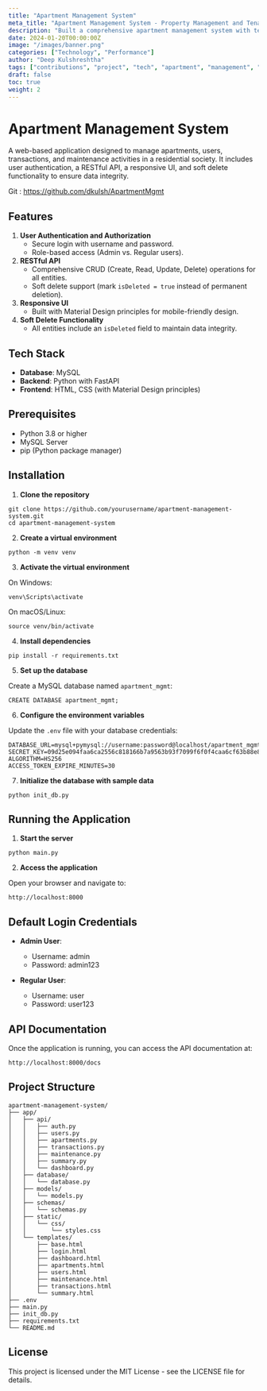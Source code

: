 ```yaml
---
title: "Apartment Management System"
meta_title: "Apartment Management System - Property Management and Tenant Portal"
description: "Built a comprehensive apartment management system with tenant portal, maintenance tracking, rent collection, and property analytics for a real estate management company."
date: 2024-01-20T00:00:00Z
image: "/images/banner.png"
categories: ["Technology", "Performance"]
author: "Deep Kulshreshtha"
tags: ["contributions", "project", "tech", "apartment", "management", "real-estate", "portal"]
draft: false
toc: true
weight: 2
---
```


# Apartment Management System

A web-based application designed to manage apartments, users, transactions, and maintenance activities in a residential society. It includes user authentication, a RESTful API, a responsive UI, and soft delete functionality to ensure data integrity.

Git : https://github.com/dkulsh/ApartmentMgmt


## Features

1. **User Authentication and Authorization**
   - Secure login with username and password.
   - Role-based access (Admin vs. Regular users).
2. **RESTful API**
   - Comprehensive CRUD (Create, Read, Update, Delete) operations for all entities.
   - Soft delete support (mark `isDeleted = true` instead of permanent deletion).
3. **Responsive UI**
   - Built with Material Design principles for mobile-friendly design.
4. **Soft Delete Functionality**
   - All entities include an `isDeleted` field to maintain data integrity.

## Tech Stack

- **Database**: MySQL
- **Backend**: Python with FastAPI
- **Frontend**: HTML, CSS (with Material Design principles)

## Prerequisites

- Python 3.8 or higher
- MySQL Server
- pip (Python package manager)

## Installation

1. **Clone the repository**

```
git clone https://github.com/yourusername/apartment-management-system.git
cd apartment-management-system
```

2. **Create a virtual environment**

```
python -m venv venv
```

3. **Activate the virtual environment**

On Windows:
```
venv\Scripts\activate
```

On macOS/Linux:
```
source venv/bin/activate
```

4. **Install dependencies**

```
pip install -r requirements.txt
```

5. **Set up the database**

Create a MySQL database named `apartment_mgmt`:

```
CREATE DATABASE apartment_mgmt;
```

6. **Configure the environment variables**

Update the `.env` file with your database credentials:

```
DATABASE_URL=mysql+pymysql://username:password@localhost/apartment_mgmt
SECRET_KEY=09d25e094faa6ca2556c818166b7a9563b93f7099f6f0f4caa6cf63b88e8d3e7
ALGORITHM=HS256
ACCESS_TOKEN_EXPIRE_MINUTES=30
```

7. **Initialize the database with sample data**

```
python init_db.py
```

## Running the Application

1. **Start the server**

```
python main.py
```

2. **Access the application**

Open your browser and navigate to:
```
http://localhost:8000
```

## Default Login Credentials

- **Admin User**:
  - Username: admin
  - Password: admin123

- **Regular User**:
  - Username: user
  - Password: user123

## API Documentation

Once the application is running, you can access the API documentation at:
```
http://localhost:8000/docs
```

## Project Structure

```
apartment-management-system/
├── app/
│   ├── api/
│   │   ├── auth.py
│   │   ├── users.py
│   │   ├── apartments.py
│   │   ├── transactions.py
│   │   ├── maintenance.py
│   │   ├── summary.py
│   │   └── dashboard.py
│   ├── database/
│   │   └── database.py
│   ├── models/
│   │   └── models.py
│   ├── schemas/
│   │   └── schemas.py
│   ├── static/
│   │   └── css/
│   │       └── styles.css
│   └── templates/
│       ├── base.html
│       ├── login.html
│       ├── dashboard.html
│       ├── apartments.html
│       ├── users.html
│       ├── maintenance.html
│       ├── transactions.html
│       └── summary.html
├── .env
├── main.py
├── init_db.py
├── requirements.txt
└── README.md
```

## License

This project is licensed under the MIT License - see the LICENSE file for details.

